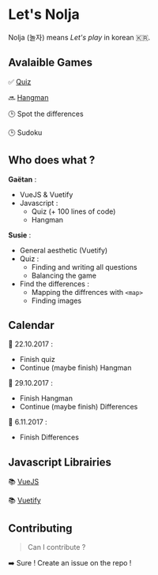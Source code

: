 # Let's Nolja

Nolja (놀자) means *Let's play* in korean :kr:.

## Avalaible Games

:white_check_mark: [Quiz](https://letsnolja.github.io/quiz/)

:soon: [Hangman](https://letsnolja.github.io/hangman/)

:clock3: Spot the differences

:clock3: Sudoku

## Who does what ?

**Gaëtan** : 

* VueJS & Vuetify
* Javascript :
  * Quiz (+ 100 lines of code)
  * Hangman

**Susie** : 

* General aesthetic (Vuetify)
* Quiz :
  * Finding and writing all questions
  * Balancing the game
* Find the differences :
  * Mapping the diffrences with `<map>`
  * Finding images
  
## Calendar

:date: 22.10.2017 :
* Finish quiz
* Continue (maybe finish) Hangman

:date: 29.10.2017 :
* Finish Hangman
* Continue (maybe finish) Differences

:date: 6.11.2017 :
* Finish Differences

## Javascript Librairies

:books: [VueJS](https://vuejs.org/)

:books: [Vuetify](https://vuetifyjs.com/)

## Contributing

> Can I contribute ?

:arrow_right: Sure ! Create an issue on the repo !

